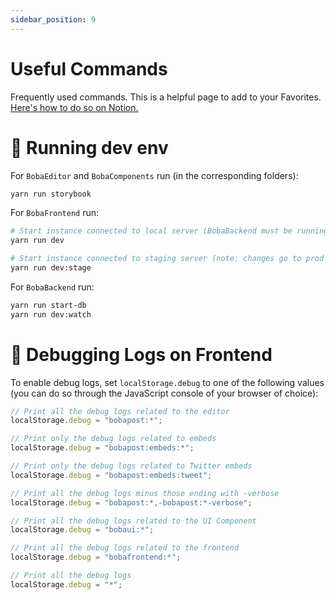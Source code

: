 ```yaml
---
sidebar_position: 9
---
```


# Useful Commands

Frequently used commands. This is a helpful page to add to your Favorites. [Here's how to do so on Notion.](https://www.notion.so/notion/Navigate-Notion-left-sidebar-7ef7287cee00464d9a813073b02ce24a#cb2f704bec9b420d94babc8685ea358b)

# 🚚 Running dev env

For `BobaEditor` and `BobaComponents` run (in the corresponding folders):

```bash   showLineNumbers
yarn run storybook
```

For `BobaFrontend` run:

```bash   showLineNumbers
# Start instance connected to local server (BobaBackend must be running)
yarn run dev

# Start instance connected to staging server (note: changes go to prod DB)
yarn run dev:stage
```

For `BobaBackend` run:

```bash   showLineNumbers
yarn run start-db
yarn run dev:watch
```

# 🚢 Debugging Logs on Frontend

To enable debug logs, set `localStorage.debug` to one of the following values (you can do so through the JavaScript console of your browser of choice):

```jsx
// Print all the debug logs related to the editor
localStorage.debug = "bobapost:*";

// Print only the debug logs related to embeds
localStorage.debug = "bobapost:embeds:*";

// Print only the debug logs related to Twitter embeds
localStorage.debug = "bobapost:embeds:tweet";

// Print all the debug logs minus those ending with -verbose
localStorage.debug = "bobapost:*,-bobapost:*-verbose";

// Print all the debug logs related to the UI Component
localStorage.debug = "bobaui:*";

// Print all the debug logs related to the frontend
localStorage.debug = "bobafrontend:*";

// Print all the debug logs
localStorage.debug = "*";
```
